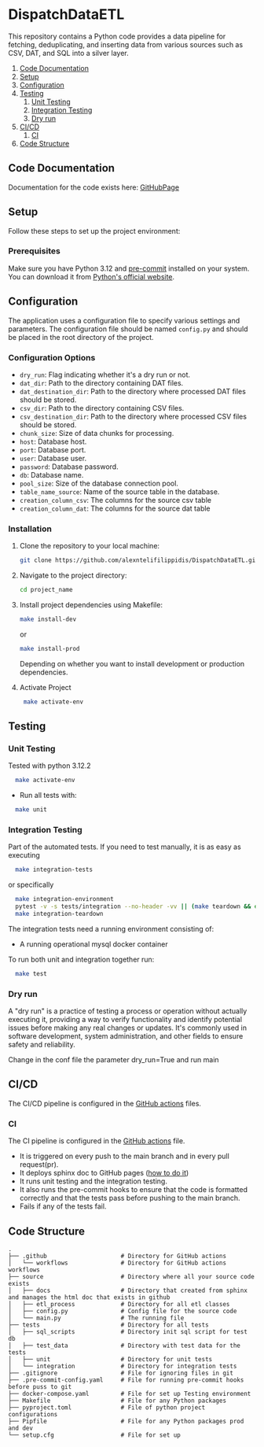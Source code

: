 # DispatchDataETL
This repository contains a Python code provides a data pipeline for fetching, deduplicating, 
and inserting data from various sources such as CSV, DAT, and SQL into a silver layer.

1. [Code Documentation](#code-documentation)
1. [Setup](#setup)
2. [Configuration](#configuration)
3. [Testing](#testing)
    1. [Unit Testing](#unit-testing)
    2. [Integration Testing](#integration-testing)
    3. [Dry run](#dry-run)
4. [CI/CD](#cicd)
    1. [CI](#ci)
5. [Code Structure](#code-structure)


## Code Documentation

Documentation for the code exists here: [GitHubPage](https://alexntelifilippidis.github.io/DispatchDataETL/)

## Setup

Follow these steps to set up the project environment:

### Prerequisites

Make sure you have Python 3.12 and [pre-commit](https://pre-commit.com/#intro) installed on your system. You can
download it from [Python's official website](https://www.python.org/downloads/).

## Configuration

The application uses a configuration file to specify various settings and parameters. The configuration file should be
named `config.py` and should be placed in the root directory of the project.

### Configuration Options

- `dry_run`: Flag indicating whether it's a dry run or not.
- `dat_dir`: Path to the directory containing DAT files.
- `dat_destination_dir`: Path to the directory where processed DAT files should be stored.
- `csv_dir`: Path to the directory containing CSV files.
- `csv_destination_dir`: Path to the directory where processed CSV files should be stored.
- `chunk_size`: Size of data chunks for processing.
- `host`: Database host.
- `port`: Database port.
- `user`: Database user.
- `password`: Database password.
- `db`: Database name.
- `pool_size`: Size of the database connection pool.
- `table_name_source`: Name of the source table in the database.
- `creation_column_csv`: The columns for the source csv table
- `creation_column_dat`: The columns for the source dat table

### Installation

1. Clone the repository to your local machine:

    ```bash
    git clone https://github.com/alexntelifilippidis/DispatchDataETL.git
    ```

2. Navigate to the project directory:

    ```bash
    cd project_name
    ```


3. Install project dependencies using Makefile:

    ```bash
    make install-dev
    ```

   or

    ```bash
    make install-prod
    ```

   Depending on whether you want to install development or production dependencies.


4. Activate Project
   ```bash
    make activate-env
    ```

## Testing

### Unit Testing

Tested with python 3.12.2

```bash
  make activate-env
```

- Run all tests with:

```bash
  make unit
 ```

### Integration Testing

Part of the automated tests. If you need to test manually, it is as easy as executing

```bash
  make integration-tests
```

or specifically

```bash
  make integration-environment
  pytest -v -s tests/integration --no-header -vv || (make teardown && exit 1)
  make integration-teardown
```

The integration tests need a running environment consisting of:

- A running operational mysql docker container

To run both unit and integration together run:

```bash
  make test
```

### Dry run

A "dry run" is a practice of testing a process or operation without actually executing it, providing a way to verify
functionality and identify potential issues before making any real changes or updates. It's commonly used in software
development, system administration, and other fields to ensure safety and reliability.

Change in the conf file the parameter dry_run=True and run main

## CI/CD

The CI/CD pipeline is configured in the [GitHub actions](.github/workflows) files.

### CI

The CI pipeline is configured in the [GitHub actions](.github/workflows/ci.yml) file.

- It is triggered on every push to the main branch and in every pull request(pr).
- It deploys sphinx doc to GitHub pages ([how to do it](https://redandgreen.co.uk/sphinx-to-github-pages-via-github-actions/python-code/))
- It runs unit testing and the integration testing.
- It also runs the pre-commit hooks to ensure that the code is formatted correctly and that the tests pass before
  pushing to the main branch.
- Fails if any of the tests fail.

## Code Structure

```
.
├── .github                     # Directory for GitHub actions
│   └── workflows               # Directory for GitHub actions workflows
├── source                      # Directory where all your source code exists
│   ├── docs                    # Directory that created from sphinx and manages the html doc that exists in github
│   ├── etl_process             # Directory for all etl classes
│   ├── config.py               # Config file for the source code
│   └── main.py                 # The running file           
├── tests                       # Directory for all tests
│   ├── sql_scripts             # Directory init sql script for test db
│   ├── test_data               # Directory with test data for the tests
│   ├── unit                    # Directory for unit tests
│   └── integration             # Directory for integration tests
├── .gitignore                  # File for ignoring files in git
├── .pre-commit-config.yaml     # File for running pre-commit hooks before puss to git
├── docker-compose.yaml         # File for set up Testing environment 
├── Makefile                    # File for any Python packages 
├── pyproject.toml              # File of python project configurations
├── Pipfile                     # File for any Python packages prod and dev
└── setup.cfg                   # File for set up

```